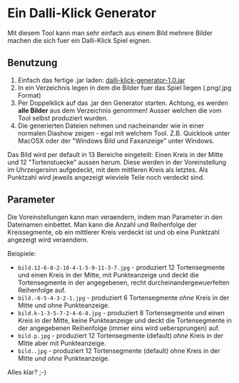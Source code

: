 Ein Dalli-Klick Generator
=========================

Mit diesem Tool kann man sehr einfach aus einem Bild mehrere Bilder machen die sich fuer ein Dalli-Klick Spiel eignen.

Benutzung
---------

1. Einfach das fertige .jar laden: [dalli-klick-generator-1.0.jar](https://github.com/downloads/jaetzold/dalli-klick-generator/dalli-klick-generator-1.0.jar)
2. In ein Verzeichnis legen in dem die Bilder fuer das Spiel liegen (.png/.jpg Format)
3. Per Doppelklick auf das .jar den Generator starten. Achtung, es werden **alle Bilder** aus dem Verzeichnis genommen! Ausser welchen die vom Tool selbst produziert wurden.
4. Die generierten Dateien nehmen und nacheinander wie in einer normalen Diashow zeigen - egal mit welchem Tool. Z.B. Quicklook unter MacOSX oder der "Windows Bild und Faxanzeige" unter Windows.

Das Bild wird per default in 13 Bereiche eingeteilt: Einen Kreis in der Mitte und 12 "Tortenstuecke" aussen herum.
Diese werden in der Voreinstellung im Uhrzeigersinn aufgedeckt, mit dem mittleren Kreis als letztes. Als Punktzahl wird jeweils angezeigt wieviele Teile noch verdeckt sind.

Parameter
---------

Die Voreinstellungen kann man veraendern, indem man Parameter in den Dateinamen einbettet.
Man kann die Anzahl und Reihenfolge der Kreissegmente, ob ein mittlerer Kreis verdeckt ist und ob eine Punktzahl angezeigt wird veraendern.

Beispiele:

* `bild.12-6-8-2-10-4-1-5-9-11-3-7.jpg` - produziert 12 Tortensegmente und einen Kreis in der Mitte, mit Punkteanzeige und deckt die Tortensegmente in der angegebenen, recht durcheinandergewuerfelten Reihenfolge auf.
* `bild.-6-5-4-3-2-1.jpg` - produziert 6 Tortensegmente _ohne_ Kreis in der Mitte und ohne Punkteanzeige.
* `bild.k-1-3-5-7-2-4-6-8.jpg` - produziert 8 Tortensegmente und einen Kreis in der Mitte, keine Punkteanzeige und deckt die Tortensegmente in der angegebenen Reihenfolge (immer eins wird uebersprungen) auf.
* `bild.p.jpg` - produziert 12 Tortensegmente (default) _ohne_ Kreis in der Mitte aber mit Punkteanzeige.
* `bild..jpg` - produziert 12 Tortensegmente (default) ohne Kreis in der Mitte _und ohne_ Punkteanzeige.

Alles klar? ;-)
